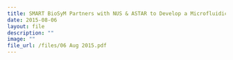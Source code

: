 ```yaml
---
title: SMART BioSyM Partners with NUS & ASTAR to Develop a Microfluidic Platform
date: 2015-08-06
layout: file
description: ""
image: ""
file_url: /files/06 Aug 2015.pdf
---
```

